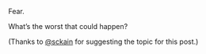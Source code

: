 

Fear. 

What’s the worst that could happen?

(Thanks to [@sckain](https://twitter.com/sckain) for suggesting the topic for this post.)
